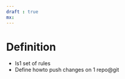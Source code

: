 ```yaml
---
draft : true
mx:  
---
```


# Definition
- Is1 set of rules
- Define howto push changes on 1 repo@git
